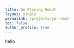 ```yaml
---
title: Go Playing Robot
layout: single
permalink: /projects/go-robot
toc: false
author_profile: true
---
```

hello